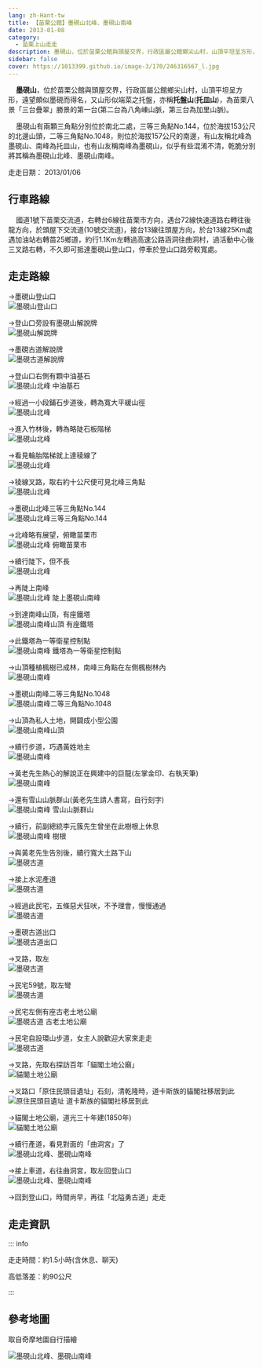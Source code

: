 ```yaml
---
lang: zh-Hant-tw
title: 【苗栗公館】墨硯山北峰、墨硯山南峰
date: 2013-01-08
category: 
  - 苗栗上山走走
description: 墨硯山，位於苗栗公館與頭屋交界，行政區屬公館鄉尖山村，山頂平坦呈方形，遠望頗似墨硯而得名，又山形似端菜之托盤，亦稱托盤山(托皿山)，為苗栗八景「三台疊翠」勝景的第一台(第二台為八角崠山脈，第三台為加里山脈)。
sidebar: false
cover: https://1013399.github.io/image-3/170/246316567_l.jpg
---
```


    **墨硯山**，位於苗栗公館與頭屋交界，行政區屬公館鄉尖山村，山頂平坦呈方形，遠望頗似墨硯而得名，又山形似端菜之托盤，亦稱**托盤山**(**托皿山**)，為苗栗八景「三台疊翠」勝景的第一台(第二台為八角崠山脈，第三台為加里山脈)。  

    墨硯山有兩顆三角點分別位於南北二處，三等三角點No.144，位於海拔153公尺的北邊山頭，二等三角點No.1048，則位於海拔157公尺的南邊，有山友稱北峰為墨硯山、南峰為托皿山，也有山友稱南峰為墨硯山，似乎有些混淆不清，乾脆分別將其稱為墨硯山北峰、墨硯山南峰。

<!-- more -->

走走日期： 2013/01/06

## 行車路線  
    國道1號下苗栗交流道，右轉台6線往苗栗市方向，遇台72線快速道路右轉往後龍方向，於頭屋下交流道(10號交流道)，接台13線往頭屋方向，於台13線25Km處遇加油站右轉苗25鄉道，約行1.1Km左轉過高速公路涵洞往曲洞村，過活動中心後三叉路右轉，不久即可抵達墨硯山登山口，停車於登山口路旁較寬處。

## 走走路線  
→墨硯山登山口  
![墨硯山登山口](https://1013399.github.io/image-3/170/246316567_l.jpg)

→登山口旁設有墨硯山解說牌  
![墨硯山解說牌](https://1013399.github.io/image-3/170/246316597_l.jpg)

→墨硯古道解說牌  
![墨硯古道解說牌](https://1013399.github.io/image-3/170/246316606_l.jpg)

→登山口右側有顆中油基石  
![墨硯山北峰 中油基石](https://1013399.github.io/image-3/170/246316836_l.jpg)

→經過一小段鋪石步道後，轉為寬大平緩山徑  
![墨硯山北峰](https://1013399.github.io/image-3/170/246316615_l.jpg)

→進入竹林後，轉為略陡石板階梯  
![墨硯山北峰](https://1013399.github.io/image-3/170/246316624_l.jpg)

→看見輪胎階梯就上達稜線了  
![墨硯山北峰](https://1013399.github.io/image-3/170/246316632_l.jpg)

→稜線叉路，取右約十公尺便可見北峰三角點  
![墨硯山北峰](https://1013399.github.io/image-3/170/246316635_l.jpg)

→墨硯山北峰三等三角點No.144  
![墨硯山北峰三等三角點No.144](https://1013399.github.io/image-3/170/246316641_l.jpg)

→北峰略有展望，俯瞰苗栗市  
![墨硯山北峰 俯瞰苗栗市](https://1013399.github.io/image-3/170/246316648_l.jpg)

→續行陡下，但不長  
![墨硯山北峰](https://1013399.github.io/image-3/170/246316653_l.jpg)

→再陡上南峰  
![墨硯山北峰 陡上墨硯山南峰](https://1013399.github.io/image-3/170/246316661_l.jpg)

→到達南峰山頂，有座鐵塔  
![墨硯山南峰山頂 有座鐵塔](https://1013399.github.io/image-3/170/246316666_l.jpg)

→此鐵塔為一等衛星控制點  
![墨硯山南峰 鐵塔為一等衛星控制點](https://1013399.github.io/image-3/170/246316672_l.jpg)

→山頂種植楓樹已成林，南峰三角點在左側楓樹林內  
![墨硯山南峰](https://1013399.github.io/image-3/170/246316681_l.jpg)

→墨硯山南峰二等三角點No.1048  
![墨硯山南峰二等三角點No.1048](https://1013399.github.io/image-3/170/246316688_l.jpg)

→山頂為私人土地，開闢成小型公園  
![墨硯山南峰山頂](https://1013399.github.io/image-3/170/246316695_l.jpg)

→續行步道，巧遇黃姓地主  
![墨硯山南峰](https://1013399.github.io/image-3/170/246316700_l.jpg)

→黃老先生熱心的解說正在興建中的巨龍(左掌金印、右執天筆)  
![墨硯山南峰](https://1013399.github.io/image-3/170/246316708_l.jpg)

→還有雪山山脈群山(黃老先生請人書寫，自行刻字)  
![墨硯山南峰 雪山山脈群山](https://1013399.github.io/image-3/170/246316712_l.jpg)

→續行，前副總統李元簇先生曾坐在此樹根上休息  
![墨硯山南峰 樹根](https://1013399.github.io/image-3/170/246316720_l.jpg)

→與黃老先生告別後，續行寬大土路下山  
![墨硯古道](https://1013399.github.io/image-3/170/246316735_l.jpg)

→接上水泥產道  
![墨硯古道](https://1013399.github.io/image-3/170/246316743_l.jpg)

→經過此民宅，五條惡犬狂吠，不予理會，慢慢通過  
![墨硯古道](https://1013399.github.io/image-3/170/246316751_l.jpg)

→墨硯古道出口  
![墨硯古道出口](https://1013399.github.io/image-3/170/246316758_l.jpg)

→叉路，取左  
![墨硯古道](https://1013399.github.io/image-3/170/246316767_l.jpg)

→民宅59號，取左彎  
![墨硯古道](https://1013399.github.io/image-3/170/246316775_l.jpg)

→民宅左側有座古老土地公廟  
![墨硯古道 古老土地公廟](https://1013399.github.io/image-3/170/246316783_l.jpg)

→民宅自設環山步道，女主人說歡迎大家來走走  
![墨硯古道](https://1013399.github.io/image-3/170/246316792_l.jpg)

→叉路，先取右探訪百年「貓閣土地公廟」  
![貓閣土地公廟](https://1013399.github.io/image-3/170/246316816_l.jpg)

→叉路口「原住民頭目遺址」石刻，清乾隆時，道卡斯族的貓閣社移居到此  
![原住民頭目遺址 道卡斯族的貓閣社移居到此](https://1013399.github.io/image-3/170/246316808_l.jpg)

→貓閣土地公廟，道光三十年建(1850年)  
![貓閣土地公廟](https://1013399.github.io/image-3/170/246316799_l.jpg)

→續行產道，看見對面的「曲洞宮」了  
![墨硯山北峰、墨硯山南峰](https://1013399.github.io/image-3/170/246316822_l.jpg)

→接上車道，右往曲洞宮，取左回登山口  
![墨硯山北峰、墨硯山南峰](https://1013399.github.io/image-3/170/246316831_l.jpg)

→回到登山口，時間尚早，再往「北隘勇古道」走走

## 走走資訊

::: info

走走時間：約1.5小時(含休息、聊天)

高低落差：約90公尺

:::

## 參考地圖
取自奇摩地圖自行描繪  

![墨硯山北峰、墨硯山南峰](https://1013399.github.io/image-3/170/246316887_l.jpg)